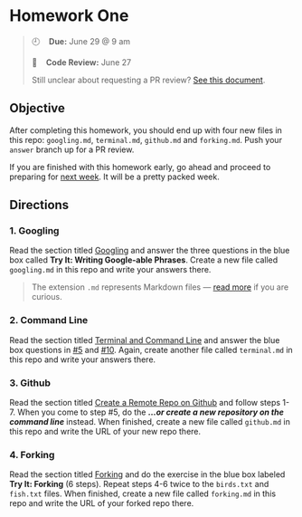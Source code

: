 # Homework One

> :clock9:&nbsp; &nbsp; **Due:** June 29 @ 9 am
>
> :mag_right:&nbsp; &nbsp; **Code Review:** June 27 
>
> Still unclear about requesting a PR review? [See this document](https://github.com/wearecodets/phase-two/blob/master/week-zero/about.md#homework-pull-requests).

## Objective

After completing this homework, you should end up with four new files in this repo: `googling.md`, `terminal.md`, `github.md` and `forking.md`. Push your `answer` branch up for a PR review. 

If you are finished with this homework early, go ahead and proceed to preparing for [next week](https://github.com/wearecodets/phase-two/tree/master/week-two). It will be a pretty packed week.

## Directions

### 1. Googling

Read the section titled [Googling](http://mod0.turing.io/session2/#findinganswers) and answer the three questions in the blue box called **Try It: Writing Google-able Phrases**. Create a new file called `googling.md` in this repo and write your answers there. 

> The extension `.md` represents Markdown files — [read more](https://guides.github.com/features/mastering-markdown/) if you are curious.

### 2. Command Line

Read the section titled [Terminal and Command Line](http://mod0.turing.io/session3/#terminalcommandline) and answer the blue box questions in [#5](http://mod0.turing.io/session3/#5-get-out-of-a-directory-cd-) and [#10](http://mod0.turing.io/session3/#10-remove-a-directory-and-its-contents-rm--rf). Again, create another file called `terminal.md` in this repo and write your answers there. 

### 3. Github

Read the section titled [Create a Remote Repo on Github](http://mod0.turing.io/session4/#creating-a-remote-repo-on-github) and follow steps 1-7. When you come to step #5, do the ***…or create a new repository on the command line*** instead. When finished, create a new file called `github.md` in this repo and write the URL of your new repo there. 

### 4. Forking

Read the section titled [Forking](http://mod0.turing.io/session4/#forking) and do the exercise in the blue box labeled **Try It: Forking** (6 steps). Repeat steps 4-6 twice to the `birds.txt` and `fish.txt` files. When finished, create a new file called `forking.md` in this repo and write the URL of your forked repo there. 